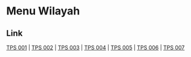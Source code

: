 # Menu Wilayah

## Link

[TPS 001](https://github.com/gigit-pemilu/pemilu-2024-75-gorontalo/tree/main/pilpres/hitung-suara/sub/75-gorontalo/sub/05-gorontalo-utara/sub/04-sumalata/sub/2001-bulontiyo-timur/sub/001-tps)
 | 
[TPS 002](https://github.com/gigit-pemilu/pemilu-2024-75-gorontalo/tree/main/pilpres/hitung-suara/sub/75-gorontalo/sub/05-gorontalo-utara/sub/04-sumalata/sub/2001-bulontiyo-timur/sub/002-tps)
 | 
[TPS 003](https://github.com/gigit-pemilu/pemilu-2024-75-gorontalo/tree/main/pilpres/hitung-suara/sub/75-gorontalo/sub/05-gorontalo-utara/sub/04-sumalata/sub/2001-bulontiyo-timur/sub/003-tps)
 | 
[TPS 004](https://github.com/gigit-pemilu/pemilu-2024-75-gorontalo/tree/main/pilpres/hitung-suara/sub/75-gorontalo/sub/05-gorontalo-utara/sub/04-sumalata/sub/2001-bulontiyo-timur/sub/004-tps)
 | 
[TPS 005](https://github.com/gigit-pemilu/pemilu-2024-75-gorontalo/tree/main/pilpres/hitung-suara/sub/75-gorontalo/sub/05-gorontalo-utara/sub/04-sumalata/sub/2001-bulontiyo-timur/sub/005-tps)
 | 
[TPS 006](https://github.com/gigit-pemilu/pemilu-2024-75-gorontalo/tree/main/pilpres/hitung-suara/sub/75-gorontalo/sub/05-gorontalo-utara/sub/04-sumalata/sub/2001-bulontiyo-timur/sub/006-tps)
 | 
[TPS 007](https://github.com/gigit-pemilu/pemilu-2024-75-gorontalo/tree/main/pilpres/hitung-suara/sub/75-gorontalo/sub/05-gorontalo-utara/sub/04-sumalata/sub/2001-bulontiyo-timur/sub/007-tps)


